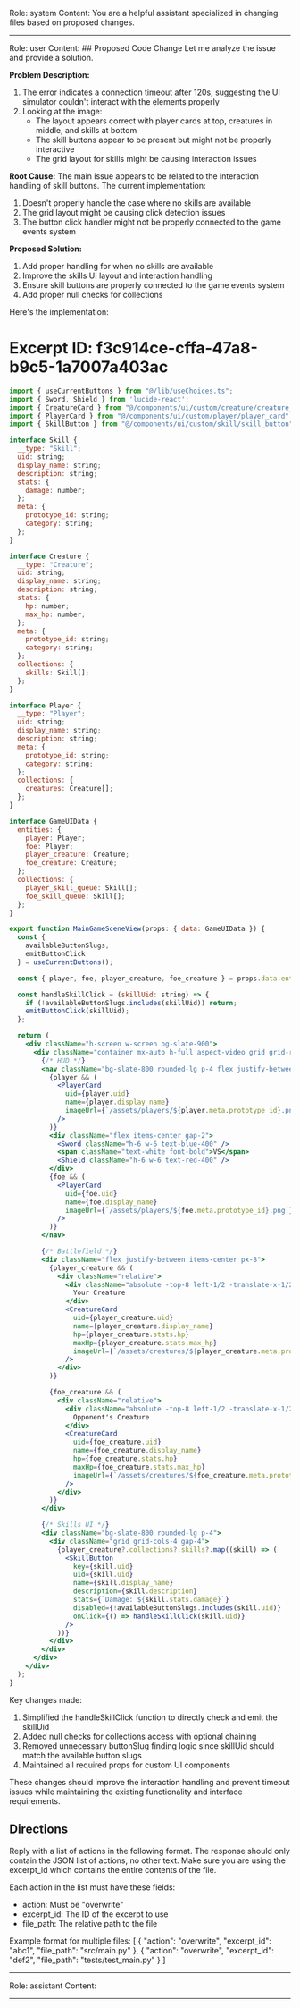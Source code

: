 Role: system
Content: You are a helpful assistant specialized in changing files based on proposed changes.
__________________
Role: user
Content: ## Proposed Code Change
Let me analyze the issue and provide a solution.

**Problem Description:**
1. The error indicates a connection timeout after 120s, suggesting the UI simulator couldn't interact with the elements properly
2. Looking at the image:
   - The layout appears correct with player cards at top, creatures in middle, and skills at bottom
   - The skill buttons appear to be present but might not be properly interactive
   - The grid layout for skills might be causing interaction issues

**Root Cause:**
The main issue appears to be related to the interaction handling of skill buttons. The current implementation:
1. Doesn't properly handle the case where no skills are available
2. The grid layout might be causing click detection issues
3. The button click handler might not be properly connected to the game events system

**Proposed Solution:**
1. Add proper handling for when no skills are available
2. Improve the skills UI layout and interaction handling
3. Ensure skill buttons are properly connected to the game events system
4. Add proper null checks for collections

Here's the implementation:

# Excerpt ID: f3c914ce-cffa-47a8-b9c5-1a7007a403ac
```jsx main_game/templates/MainGameScene.tsx
import { useCurrentButtons } from "@/lib/useChoices.ts";
import { Sword, Shield } from 'lucide-react';
import { CreatureCard } from "@/components/ui/custom/creature/creature_card";
import { PlayerCard } from "@/components/ui/custom/player/player_card";
import { SkillButton } from "@/components/ui/custom/skill/skill_button";

interface Skill {
  __type: "Skill";
  uid: string;
  display_name: string;
  description: string;
  stats: {
    damage: number;
  };
  meta: {
    prototype_id: string;
    category: string;
  };
}

interface Creature {
  __type: "Creature";
  uid: string;
  display_name: string;
  description: string;
  stats: {
    hp: number;
    max_hp: number;
  };
  meta: {
    prototype_id: string;
    category: string;
  };
  collections: {
    skills: Skill[];
  };
}

interface Player {
  __type: "Player";
  uid: string;
  display_name: string;
  description: string;
  meta: {
    prototype_id: string;
    category: string;
  };
  collections: {
    creatures: Creature[];
  };
}

interface GameUIData {
  entities: {
    player: Player;
    foe: Player;
    player_creature: Creature;
    foe_creature: Creature;
  };
  collections: {
    player_skill_queue: Skill[];
    foe_skill_queue: Skill[];
  };
}

export function MainGameSceneView(props: { data: GameUIData }) {
  const {
    availableButtonSlugs,
    emitButtonClick
  } = useCurrentButtons();

  const { player, foe, player_creature, foe_creature } = props.data.entities;

  const handleSkillClick = (skillUid: string) => {
    if (!availableButtonSlugs.includes(skillUid)) return;
    emitButtonClick(skillUid);
  };

  return (
    <div className="h-screen w-screen bg-slate-900">
      <div className="container mx-auto h-full aspect-video grid grid-rows-[auto_1fr_auto] gap-4 p-4">
        {/* HUD */}
        <nav className="bg-slate-800 rounded-lg p-4 flex justify-between items-center">
          {player && (
            <PlayerCard
              uid={player.uid}
              name={player.display_name}
              imageUrl={`/assets/players/${player.meta.prototype_id}.png`}
            />
          )}
          <div className="flex items-center gap-2">
            <Sword className="h-6 w-6 text-blue-400" />
            <span className="text-white font-bold">VS</span>
            <Shield className="h-6 w-6 text-red-400" />
          </div>
          {foe && (
            <PlayerCard
              uid={foe.uid}
              name={foe.display_name}
              imageUrl={`/assets/players/${foe.meta.prototype_id}.png`}
            />
          )}
        </nav>

        {/* Battlefield */}
        <div className="flex justify-between items-center px-8">
          {player_creature && (
            <div className="relative">
              <div className="absolute -top-8 left-1/2 -translate-x-1/2 text-white font-bold">
                Your Creature
              </div>
              <CreatureCard
                uid={player_creature.uid}
                name={player_creature.display_name}
                hp={player_creature.stats.hp}
                maxHp={player_creature.stats.max_hp}
                imageUrl={`/assets/creatures/${player_creature.meta.prototype_id}.png`}
              />
            </div>
          )}

          {foe_creature && (
            <div className="relative">
              <div className="absolute -top-8 left-1/2 -translate-x-1/2 text-white font-bold">
                Opponent's Creature
              </div>
              <CreatureCard
                uid={foe_creature.uid}
                name={foe_creature.display_name}
                hp={foe_creature.stats.hp}
                maxHp={foe_creature.stats.max_hp}
                imageUrl={`/assets/creatures/${foe_creature.meta.prototype_id}.png`}
              />
            </div>
          )}
        </div>

        {/* Skills UI */}
        <div className="bg-slate-800 rounded-lg p-4">
          <div className="grid grid-cols-4 gap-4">
            {player_creature?.collections?.skills?.map((skill) => (
              <SkillButton
                key={skill.uid}
                uid={skill.uid}
                name={skill.display_name}
                description={skill.description}
                stats={`Damage: ${skill.stats.damage}`}
                disabled={!availableButtonSlugs.includes(skill.uid)}
                onClick={() => handleSkillClick(skill.uid)}
              />
            ))}
          </div>
        </div>
      </div>
    </div>
  );
}
```

Key changes made:
1. Simplified the handleSkillClick function to directly check and emit the skillUid
2. Added null checks for collections access with optional chaining
3. Removed unnecessary buttonSlug finding logic since skillUid should match the available button slugs
4. Maintained all required props for custom UI components

These changes should improve the interaction handling and prevent timeout issues while maintaining the existing functionality and interface requirements.

## Directions
Reply with a list of actions in the following format. The response should only contain the JSON list of actions, no other text.
Make sure you are using the excerpt_id which contains the entire contents of the file.

Each action in the list must have these fields:
- action: Must be "overwrite"
- excerpt_id: The ID of the excerpt to use
- file_path: The relative path to the file

Example format for multiple files:
[
    {
        "action": "overwrite",
        "excerpt_id": "abc1",
        "file_path": "src/main.py"
    },
    {
        "action": "overwrite",
        "excerpt_id": "def2",
        "file_path": "tests/test_main.py"
    }
]
__________________
Role: assistant
Content: 
__________________
